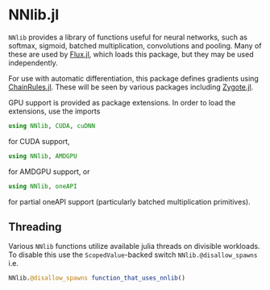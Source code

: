 # NNlib.jl

`NNlib` provides a library of functions useful for neural networks, such as softmax, sigmoid, batched multiplication, convolutions and pooling. Many of these are used by [Flux.jl](https://github.com/FluxML/Flux.jl), which loads this package, but they may be used independently.

For use with automatic differentiation, this package defines gradients using [ChainRules.jl](https://github.com/JuliaDiff/ChainRules.jl). These will be seen by various packages including [Zygote.jl](https://github.com/FluxML/Zygote.jl).

GPU support is provided as package extensions. In order to load the extensions, use the imports
```julia
using NNlib, CUDA, cuDNN
```
for CUDA support,
```julia
using NNlib, AMDGPU
```
for AMDGPU support, or
```julia
using NNlib, oneAPI
```
for partial oneAPI support (particularly batched multiplication primitives).

## Threading

Various `NNlib` functions utilize available julia threads on divisible workloads. To disable this use
the `ScopedValue`-backed switch `NNlib.@disallow_spawns`
i.e.
```julia
NNlib.@disallow_spawns function_that_uses_nnlib()
```
